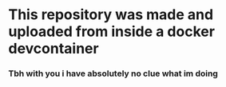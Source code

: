 # This repository was made and uploaded from inside a docker devcontainer

### Tbh with you i have absolutely no clue what im doing
